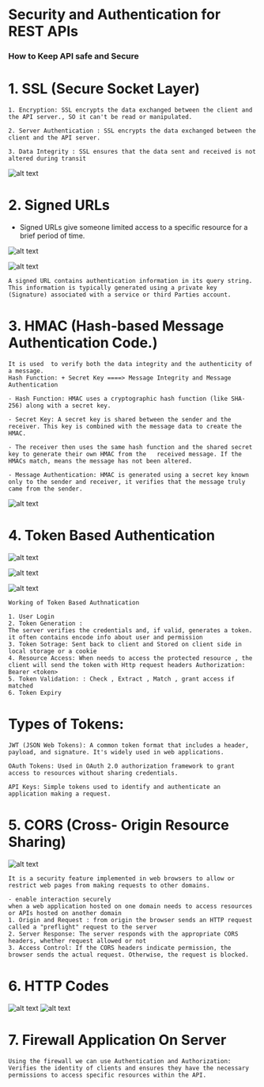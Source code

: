 
# 
# Security and Authentication for REST  APIs

### How to Keep API safe and Secure 

# 1. SSL (Secure Socket Layer)
```
1. Encryption: SSL encrypts the data exchanged between the client and the API server., SO it can't be read or manipulated.

2. Server Authentication : SSL encrypts the data exchanged between the client and the API server.

3. Data Integrity : SSL ensures that the data sent and received is not altered during transit
```
![alt text](<Images/Screenshot 2025-01-04 035927.png>)

# 2. Signed URLs
- Signed URLs give someone limited access to a specific resource for a brief period of time. 

![alt text](<Images/Screenshot 2025-01-04 035945.png>)

![alt text](<Images/Screenshot 2025-01-04 040018.png>)

```
A signed URL contains authentication information in its query string. This information is typically generated using a private key (Signature) associated with a service or third Parties account. 
```

# 3. HMAC (Hash-based Message Authentication Code.)
```
It is used  to verify both the data integrity and the authenticity of a message.
Hash Function: + Secret Key ====> Message Integrity and Message Authentication

- Hash Function: HMAC uses a cryptographic hash function (like SHA-256) along with a secret key.

- Secret Key: A secret key is shared between the sender and the receiver. This key is combined with the message data to create the HMAC.

- The receiver then uses the same hash function and the shared secret key to generate their own HMAC from the   received message. If the HMACs match, means the message has not been altered.

- Message Authentication: HMAC is generated using a secret key known only to the sender and receiver, it verifies that the message truly came from the sender.
```
![alt text](<Images/Screenshot 2025-01-04 040115.png>)

# 4. Token Based Authentication 
![alt text](<Images/Screenshot 2025-01-04 040132.png>)

![alt text](<Images/Screenshot 2025-01-04 040151.png>)

![alt text](<Images/Screenshot 2025-01-04 040223.png>)

```
Working of Token Based Authnatication

1. User Login 
2. Token Generation : 
The server verifies the credentials and, if valid, generates a token. it often contains encode info about user and permission
3. Token Sotrage: Sent back to client and Stored on client side in local storage or a cookie
4. Resource Access: When needs to access the protected resource , the client will send the token with Http request headers Authorization: Bearer <token>
5. Token Validation: : Check , Extract , Match , grant access if matched 
6. Token Expiry
```
# Types of Tokens:
~~~
JWT (JSON Web Tokens): A common token format that includes a header, payload, and signature. It's widely used in web applications.

OAuth Tokens: Used in OAuth 2.0 authorization framework to grant access to resources without sharing credentials.

API Keys: Simple tokens used to identify and authenticate an application making a request.
~~~

# 5.  CORS (Cross- Origin Resource Sharing)
![alt text](<Images/Screenshot 2025-01-04 040349.png>)
~~~
It is a security feature implemented in web browsers to allow or restrict web pages from making requests to other domains.

- enable interaction securely 
when a web application hosted on one domain needs to access resources or APIs hosted on another domain
1. Origin and Request : from origin the browser sends an HTTP request called a "preflight" request to the server
2. Server Response: The server responds with the appropriate CORS headers, whether request allowed or not
3. Access Control: If the CORS headers indicate permission, the browser sends the actual request. Otherwise, the request is blocked.

~~~

# 6. HTTP  Codes 

![alt text](<Images/Screenshot 2025-01-04 040257.png>)
![alt text](<Images/Screenshot 2025-01-04 040309.png>)

# 7. Firewall Application On Server 
```
Using the firewall we can use Authentication and Authorization: 
Verifies the identity of clients and ensures they have the necessary permissions to access specific resources within the API.

```